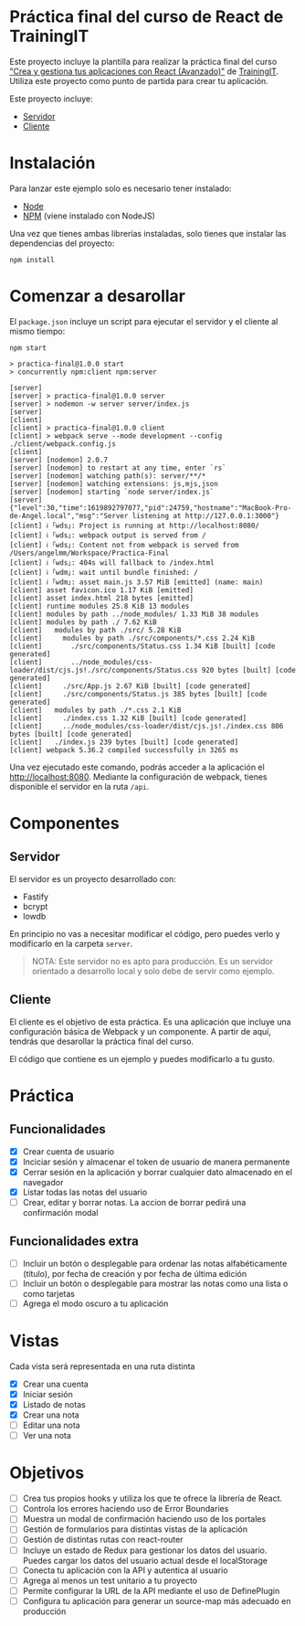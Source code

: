 # Práctica final del curso de React de TrainingIT

Este proyecto incluye la plantilla para realizar la práctica final del curso ["Crea y gestiona tus aplicaciones con React (Avanzado)"](https://trainingit.es/curso-react-avanzado/) de [TrainingIT](https://trainingit.es/). Utiliza este proyecto como punto de partida para crear tu aplicación.

Este proyecto incluye:

- [Servidor](#servidor)
- [Cliente](#cliente)

# Instalación

Para lanzar este ejemplo solo es necesario tener instalado:

- [Node](https://nodejs.org/es/)
- [NPM](https://www.npmjs.com/) (viene instalado con NodeJS)

Una vez que tienes ambas librerías instaladas, solo tienes que instalar las dependencias del proyecto:

```
npm install
```

# Comenzar a desarollar

El `package.json` incluye un script para ejecutar el servidor y el cliente al mismo tiempo:

```
npm start

> practica-final@1.0.0 start
> concurrently npm:client npm:server

[server]
[server] > practica-final@1.0.0 server
[server] > nodemon -w server server/index.js
[server]
[client]
[client] > practica-final@1.0.0 client
[client] > webpack serve --mode development --config ./client/webpack.config.js
[client]
[server] [nodemon] 2.0.7
[server] [nodemon] to restart at any time, enter `rs`
[server] [nodemon] watching path(s): server/**/*
[server] [nodemon] watching extensions: js,mjs,json
[server] [nodemon] starting `node server/index.js`
[server] {"level":30,"time":1619892797077,"pid":24759,"hostname":"MacBook-Pro-de-Angel.local","msg":"Server listening at http://127.0.0.1:3000"}
[client] ℹ ｢wds｣: Project is running at http://localhost:8080/
[client] ℹ ｢wds｣: webpack output is served from /
[client] ℹ ｢wds｣: Content not from webpack is served from /Users/angelmm/Workspace/Practica-Final
[client] ℹ ｢wds｣: 404s will fallback to /index.html
[client] ℹ ｢wdm｣: wait until bundle finished: /
[client] ℹ ｢wdm｣: asset main.js 3.57 MiB [emitted] (name: main)
[client] asset favicon.ico 1.17 KiB [emitted]
[client] asset index.html 218 bytes [emitted]
[client] runtime modules 25.8 KiB 13 modules
[client] modules by path ../node_modules/ 1.33 MiB 38 modules
[client] modules by path ./ 7.62 KiB
[client]   modules by path ./src/ 5.28 KiB
[client]     modules by path ./src/components/*.css 2.24 KiB
[client]       ./src/components/Status.css 1.34 KiB [built] [code generated]
[client]       ../node_modules/css-loader/dist/cjs.js!./src/components/Status.css 920 bytes [built] [code generated]
[client]     ./src/App.js 2.67 KiB [built] [code generated]
[client]     ./src/components/Status.js 385 bytes [built] [code generated]
[client]   modules by path ./*.css 2.1 KiB
[client]     ./index.css 1.32 KiB [built] [code generated]
[client]     ../node_modules/css-loader/dist/cjs.js!./index.css 806 bytes [built] [code generated]
[client]   ./index.js 239 bytes [built] [code generated]
[client] webpack 5.36.2 compiled successfully in 3265 ms
```

Una vez ejecutado este comando, podrás acceder a la aplicación el <http://localhost:8080>. Mediante la configuración de webpack, tienes disponible el servidor en la ruta `/api`.

# Componentes

## Servidor

El servidor es un proyecto desarrollado con:

- Fastify
- bcrypt
- lowdb

En principio no vas a necesitar modificar el código, pero puedes verlo y modificarlo en la carpeta `server`.

> NOTA: Este servidor no es apto para producción. Es un servidor orientado a desarrollo local y solo debe de servir como ejemplo.

## Cliente

El cliente es el objetivo de esta práctica. Es una aplicación que incluye una configuración básica de Webpack y un componente. A partir de aquí, tendrás que desarollar la práctica final del curso.

El código que contiene es un ejemplo y puedes modificarlo a tu gusto.

# Práctica

## Funcionalidades
- [X] Crear cuenta de usuario
- [X] Inciciar sesión y almacenar el token de usuario de manera permanente
- [X] Cerrar sesión en la aplicación y borrar cualquier dato almacenado en el navegador
- [X] Listar todas las notas del usuario
- [ ] Crear, editar y borrar notas. La accion de borrar pedirá una confirmación modal

## Funcionalidades extra
- [ ] Incluir un botón o desplegable para ordenar las notas alfabéticamente (título), por fecha de creación y por fecha de última edición
- [ ] Incluir un botón o desplegable para mostrar las notas como una lista o como tarjetas
- [ ] Agrega el modo oscuro a tu aplicación

# Vistas
Cada vista será representada en una ruta distinta

- [X] Crear una cuenta
- [X] Iniciar sesión
- [X] Listado de notas
- [X] Crear una nota
- [ ] Editar una nota
- [ ] Ver una nota

# Objetivos

- [ ] Crea tus propios hooks y utiliza los que te ofrece la librería de React.
- [ ] Controla los errores haciendo uso de Error Boundaries
- [ ] Muestra un modal de confirmación haciendo uso de los portales
- [ ] Gestión de formularios para distintas vistas de la aplicación
- [ ] Gestión de distintas rutas con react-router
- [ ] Incluye un estado de Redux para gestionar los datos del usuario. Puedes cargar los datos del usuario actual desde el localStorage
- [ ] Conecta tu aplicación con la API y autentica al usuario
- [ ] Agrega al menos un test unitario a tu proyecto
- [ ] Permite configurar la URL de la API mediante el uso de DefinePlugin
- [ ] Configura tu aplicación para generar un source-map más adecuado en producción